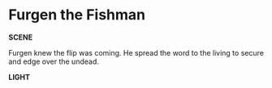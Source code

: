 <!-- .slide: data-background="#ffffff" -->
# Furgen the Fishman

**SCENE**

Furgen knew the flip was coming. He spread the word to the living to secure and edge over the undead.

**LIGHT**
